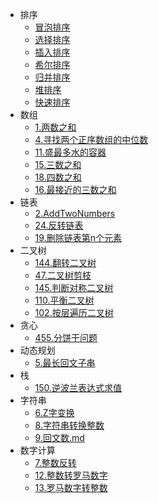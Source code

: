 * 排序
  * [冒泡排序](/algorithm/排序/冒泡排序.md)
  * [选择排序](/algorithm/排序/选择排序.md)
  * [插入排序](/algorithm/排序/插入排序.md)
  * [希尔排序](/algorithm/排序/希尔排序.md)
  * [归并排序](/algorithm/排序/归并排序.md)
  * [堆排序](/algorithm/排序/堆排序.md)
  * [快速排序](/algorithm/排序/快速排序.md)
* 数组
  * [1.两数之和](/algorithm/数组/1.两数之和.md)
  * [4.寻找两个正序数组的中位数](/algorithm/数组/4.寻找两个正序数组的中位数.md)
  * [11.盛最多水的容器](/algorithm/数组/11.盛最多水的容器.md)
  * [15.三数之和](/algorithm/数组/15.三数之和.md)
  * [18.四数之和](/algorithm/数组/18.四数之和.md)
  * [16.最接近的三数之和](/algorithm/数组/16.最接近的三数之和.md)
* 链表
  * [2.AddTwoNumbers](/algorithm/链表/2.AddTwoNumbers.md)
  * [24.反转链表](/algorithm/链表/反转链表.md)
  * [19.删除链表第n个元素](/algorithm/链表/删除链表第n个元素.md)
* 二叉树
  * [144.翻转二叉树](/algorithm/二叉树/144.翻转二叉树.md)
  * [47.二叉树剪枝](/algorithm/二叉树/47.二叉树剪枝.md)
  * [145.判断对称二叉树](/algorithm/二叉树/145.判断对称二叉树.md)
  * [110.平衡二叉树](/algorithm/二叉树/110.判读平衡二叉树.md)
  * [102.按层遍历二叉树](/algorithm/二叉树/102.层序遍历二叉树.md)
* 贪心
  * [455.分饼干问题](/algorithm/贪心/分饼干问题.md)
* 动态规划
  * [5.最长回文子串](/algorithm/动态规划/5.最长回文子串.md)
* 栈
  * [150.逆波兰表达式求值](/algorithm/栈/150.逆波兰法求算式结果.md)
* 字符串
  * [6.Z字变换](/algorithm/字符串/6.Z字形变换.md)
  * [8.字符串转换整数](/algorithm/字符串/8.字符串转换整数.md)
  * [9.回文数.md](/algorithm/字符串/9.回文数.md)
* 数字计算
  * [7.整数反转](/algorithm/数字计算/7.整数反转.md)
  * [12.整数转罗马数字](/algorithm/数字计算/12.整数转罗马数字.md)
  * [13.罗马数字转整数](/algorithm/数字计算/13.罗马数字转整数.md)